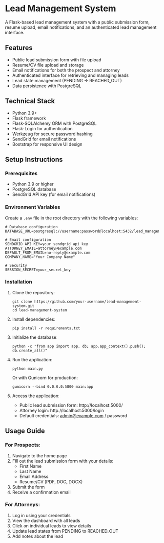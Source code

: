 # Lead Management System

A Flask-based lead management system with a public submission form, resume upload, email notifications, and an authenticated lead management interface.

## Features

- Public lead submission form with file upload
- Resume/CV file upload and storage
- Email notifications for both the prospect and attorney
- Authenticated interface for retrieving and managing leads
- Lead state management (PENDING → REACHED_OUT)
- Data persistence with PostgreSQL

## Technical Stack

- Python 3.9+
- Flask framework
- Flask-SQLAlchemy ORM with PostgreSQL
- Flask-Login for authentication
- Werkzeug for secure password hashing
- SendGrid for email notifications
- Bootstrap for responsive UI design

## Setup Instructions

### Prerequisites

- Python 3.9 or higher
- PostgreSQL database
- SendGrid API key (for email notifications)

### Environment Variables

Create a `.env` file in the root directory with the following variables:

```
# Database configuration
DATABASE_URL=postgresql://username:password@localhost:5432/lead_management

# Email configuration
SENDGRID_API_KEY=your_sendgrid_api_key
ATTORNEY_EMAIL=attorney@example.com
DEFAULT_FROM_EMAIL=no-reply@example.com
COMPANY_NAME="Your Company Name"

# Security
SESSION_SECRET=your_secret_key
```

### Installation

1. Clone the repository:
   ```
   git clone https://github.com/your-username/lead-management-system.git
   cd lead-management-system
   ```

2. Install dependencies:
   ```
   pip install -r requirements.txt
   ```

3. Initialize the database:
   ```
   python -c "from app import app, db; app.app_context().push(); db.create_all()"
   ```

4. Run the application:
   ```
   python main.py
   ```
   
   Or with Gunicorn for production:
   ```
   gunicorn --bind 0.0.0.0:5000 main:app
   ```

5. Access the application:
   - Public lead submission form: http://localhost:5000/
   - Attorney login: http://localhost:5000/login
   - Default credentials: admin@example.com / password

## Usage Guide

### For Prospects:
1. Navigate to the home page
2. Fill out the lead submission form with your details:
   - First Name
   - Last Name 
   - Email Address
   - Resume/CV (PDF, DOC, DOCX)
3. Submit the form
4. Receive a confirmation email

### For Attorneys:
1. Log in using your credentials
2. View the dashboard with all leads
3. Click on individual leads to view details
4. Update lead states from PENDING to REACHED_OUT
5. Add notes about the lead